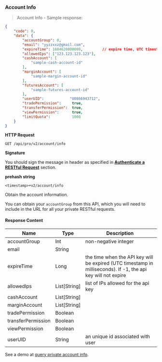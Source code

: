 ### Account Info

> Account Info - Sample response:

```json
{
    "code": 0,
    "data": {
        "accountGroup": 0,
        "email": "yyzzxxz@gmail.com",
        "expireTime": 1604620800000,         // expire time, UTC timestamp in milliseconds. If -1, the api key will not expire
        "allowedIps": ["123.123.123.123"],
        "cashAccount": [
            "sample-cash-account-id"
        ],
        "marginAccount": [
            "sample-margin-account-id"
        ],
        "futuresAccount": [
            "sample-futures-account-id"
        ],
        "userUID":            "U0866943712",
        "tradePermission":     true,
        "transferPermission":  true,
        "viewPermission":      true,
        "limitQuota":          1000
    }
}
```

**HTTP Request** 

`GET /api/pro/v2/account/info`

**Signature**

You should sign the message in header as specified in [**Authenticate a RESTful Request**](#sign-a-request) section.

**prehash string** 

`<timestamp>+v2/account/info`

Obtain the account information. 

You can obtain your `accountGroup` from this API, which you will need to include in the URL for all your private RESTful requests.

#### Response Content

 Name              | Type         | Description
------------------ | ------------ | --------------------- 
accountGroup       | Int          | non-negative integer
email              | String       | 
expireTime         | Long         | the time when the API key will be expired (UTC timestamp in milliseconds). If -1, the api key will not expire
allowedIps         | List[String] | list of IPs allowed for the api key
cashAccount        | List[String] | 
marginAccount      | List[String] | 
tradePermission    | Boolean      | 
transferPermission | Boolean      | 
viewPermission     | Boolean      | 
userUID            | String       | an unique id associated with user

See a demo at [query private account info](https://github.com/bitmax-exchange/bitmax-pro-api-demo/blob/master/python/query_prv_account_info.py).

